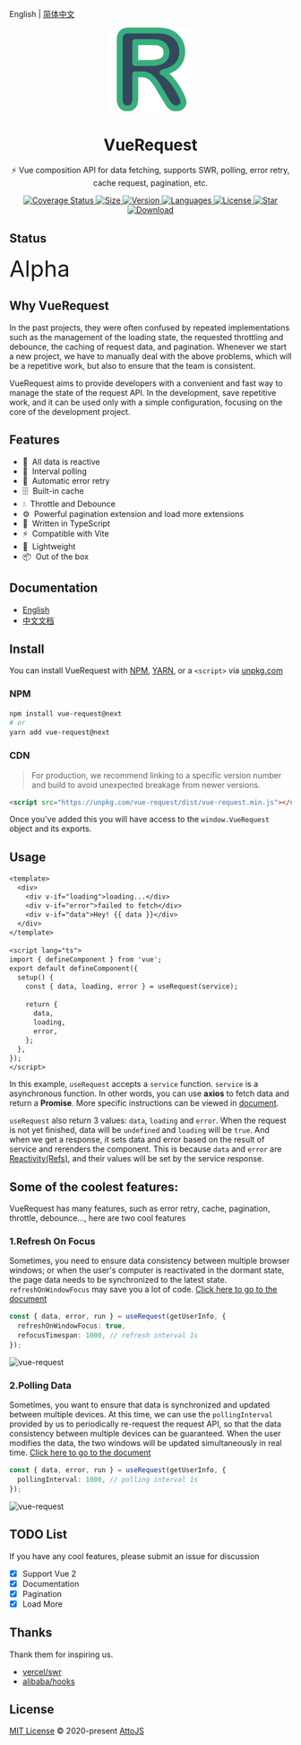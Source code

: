 English | [简体中文](README-zh_CN.md)

<p align="center">
  <a href="https://www.attojs.org">
    <img
      width="150"
      src="https://raw.githubusercontent.com/AttoJS/art/master/vue-request-logo.png"
      alt="VueRequest logo"
    />
  </a>
</p>
<h1 align="center">VueRequest</h1>
<div align="center">
  <p align="center">⚡️ Vue composition API for data fetching, supports SWR, polling, error retry, cache request, pagination, etc.</p>
  <a href="https://codecov.io/github/attojs/vue-request?branch=master">
    <img
      src="https://img.shields.io/codecov/c/github/attojs/vue-request?token=NW2XVQWGPP"
      alt="Coverage Status"
    />
  </a>
  <a href="https://www.npmjs.com/package/vue-request">
    <img src="https://img.shields.io/bundlephobia/minzip/vue-request/latest" alt="Size" />
  </a>
  <a href="https://www.npmjs.com/package/vue-request">
    <img src="https://img.shields.io/npm/v/vue-request" alt="Version" />
  </a>
  <a href="https://www.npmjs.com/package/vue-request">
    <img src="https://img.shields.io/github/languages/top/attojs/vue-request" alt="Languages" />
  </a>
  <a href="https://www.npmjs.com/package/vue-request">
    <img src="https://img.shields.io/npm/l/vue-request" alt="License" />
  </a>
  <a href="https://github.com/AttoJS/vue-request/stargazers">
    <img src="https://img.shields.io/github/stars/attojs/vue-request" alt="Star" />
  </a>
  <a href="https://www.npmjs.com/package/vue-request">
    <img src="https://img.shields.io/npm/dm/vue-request" alt="Download" />
  </a>
</div>

## Status

<span style="font-size: 40px">Alpha</span>

## Why VueRequest

In the past projects, they were often confused by repeated implementations such as the management of the loading state, the requested throttling and debounce, the caching of request data, and pagination. Whenever we start a new project, we have to manually deal with the above problems, which will be a repetitive work, but also to ensure that the team is consistent.

VueRequest aims to provide developers with a convenient and fast way to manage the state of the request API. In the development, save repetitive work, and it can be used only with a simple configuration, focusing on the core of the development project.

## Features

- 🚀 &nbsp;All data is reactive
- 🔄 &nbsp;Interval polling
- 🤖 &nbsp;Automatic error retry
- 🗄 &nbsp;Built-in cache
- 💧 &nbsp;Throttle and Debounce
- ⚙️ &nbsp;Powerful pagination extension and load more extensions
- 📠 &nbsp;Written in TypeScript
- ⚡️ &nbsp;Compatible with Vite
- 🍃 &nbsp;Lightweight
- 📦 &nbsp;Out of the box

## Documentation

- [English](https://www.attojs.org/)
- [中文文档](https://www.attojs.com/)

## Install

You can install VueRequest with [NPM](https://www.npmjs.com/), [YARN](https://yarnpkg.com/), or a `<script>` via [unpkg.com](https://unpkg.com/)

### NPM

```sh
npm install vue-request@next
# or
yarn add vue-request@next
```

### CDN

> For production, we recommend linking to a specific version number and build to avoid unexpected breakage from newer versions.

```html
<script src="https://unpkg.com/vue-request/dist/vue-request.min.js"></script>
```

Once you've added this you will have access to the `window.VueRequest` object and its exports.

## Usage

```vue
<template>
  <div>
    <div v-if="loading">loading...</div>
    <div v-if="error">failed to fetch</div>
    <div v-if="data">Hey! {{ data }}</div>
  </div>
</template>

<script lang="ts">
import { defineComponent } from 'vue';
export default defineComponent({
  setup() {
    const { data, loading, error } = useRequest(service);

    return {
      data,
      loading,
      error,
    };
  },
});
</script>
```

In this example, `useRequest` accepts a `service` function. `service` is a asynchronous function. In other words, you can use **axios** to fetch data and return a **Promise**. More specific instructions can be viewed in [document](https://www.attojs.org/guide/documentation/dataFetching.html).

`useRequest` also return 3 values: `data`, `loading` and `error`. When the request is not yet finished, data will be `undefined` and `loading` will be `true`. And when we get a response, it sets data and error based on the result of service and rerenders the component. This is because `data` and `error` are [Reactivity(Refs)](https://v3.vuejs.org/guide/reactivity-fundamentals.html), and their values will be set by the service response.

## Some of the coolest features:

VueRequest has many features, such as error retry, cache, pagination, throttle, debounce..., here are two cool features

### 1.Refresh On Focus

Sometimes, you need to ensure data consistency between multiple browser windows; or when the user's computer is reactivated in the dormant state, the page data needs to be synchronized to the latest state. `refreshOnWindowFocus` may save you a lot of code. [Click here to go to the document](https://www.attojs.org/guide/documentation/refreshOnWindowFocus.html)

```ts
const { data, error, run } = useRequest(getUserInfo, {
  refreshOnWindowFocus: true,
  refocusTimespan: 1000, // refresh interval 1s
});
```

![vue-request](https://z3.ax1x.com/2021/09/10/hXAs8s.gif)

### 2.Polling Data

Sometimes, you want to ensure that data is synchronized and updated between multiple devices. At this time, we can use the `pollingInterval` provided by us to periodically re-request the request API, so that the data consistency between multiple devices can be guaranteed. When the user modifies the data, the two windows will be updated simultaneously in real time. [Click here to go to the document](https://www.attojs.org/guide/documentation/polling.htm)

```ts
const { data, error, run } = useRequest(getUserInfo, {
  pollingInterval: 1000, // polling interval 1s
});
```

![vue-request](https://z3.ax1x.com/2021/09/10/hXAy2n.gif)

## TODO List

If you have any cool features, please submit an issue for discussion

- [x] Support Vue 2
- [x] Documentation
- [x] Pagination
- [x] Load More

## Thanks

Thank them for inspiring us.

- [vercel/swr](https://github.com/vercel/swr)
- [alibaba/hooks](https://ahooks.js.org/hooks/async#userequest)

## License

[MIT License](https://github.com/AttoJS/vue-request/blob/master/LICENSE) © 2020-present [AttoJS](https://github.com/AttoJS)
